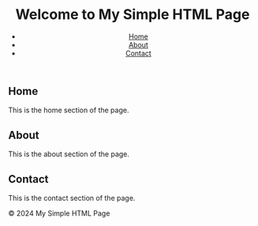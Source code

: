 <html lang="en">
<head>
    <meta charset="UTF-8">
    <meta name="viewport" content="width=device-width, initial-scale=1.0">
    <title>My Simple HTML Page</title>
    <link rel="stylesheet" href="styles.css">
</head>
<body>
    <header>
        <h1>Welcome to My Simple HTML Page</h1>
        <nav>
            <ul>
                <li><a href="#home">Home</a></li>
                <li><a href="#about">About</a></li>
                <li><a href="#contact">Contact</a></li>
            </ul>
        </nav>
    </header>
    <main>
        <section id="home">
            <h2>Home</h2>
            <p>This is the home section of the page.</p>
        </section>
        <section id="about">
            <h2>About</h2>
            <p>This is the about section of the page.</p>
        </section>
        <section id="contact">
            <h2>Contact</h2>
            <p>This is the contact section of the page.</p>
        </section>
    </main>
    <footer>
        <p>&copy; 2024 My Simple HTML Page</p>
    </footer>
</body>
</html>
